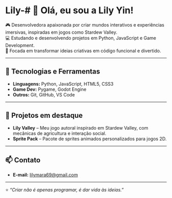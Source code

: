 # Lily-# 🌸 Olá, eu sou a Lily Yin!  

🎮 Desenvolvedora apaixonada por criar mundos interativos e experiências imersivas, inspiradas em jogos como Stardew Valley.  
💻 Estudando e desenvolvendo projetos em Python, JavaScript e Game Development.  
🎯 Focada em transformar ideias criativas em código funcional e divertido.

---

## 🚀 Tecnologias e Ferramentas
- **Linguagens:** Python, JavaScript, HTML5, CSS3
- **Game Dev:** Pygame, Godot Engine
- **Outros:** Git, GitHub, VS Code

---

## 📌 Projetos em destaque
- **Lily Valley** – Meu jogo autoral inspirado em Stardew Valley, com mecânicas de agricultura e interação social.  
- **Sprite Pack** – Pacote de sprites animados personalizados para jogos 2D.  

---

## 📫 Contato
- **E-mail:** [lilymara69@gmail.com](mailto:lilymara69@gmail.com)  

---

⭐ *“Criar não é apenas programar, é dar vida às ideias.”*  
